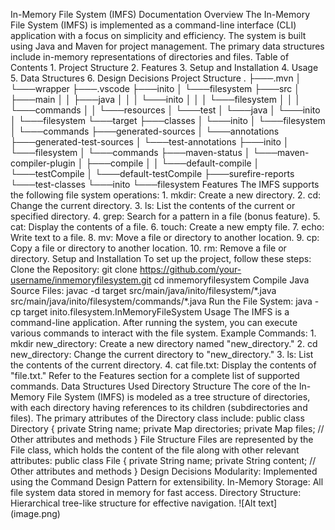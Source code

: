 In-Memory File System (IMFS) Documentation Overview The In-Memory File System (IMFS) is implemented as a command-line interface (CLI) application with a focus on simplicity and efficiency. The system is built using Java and Maven for project management. The primary data structures include in-memory representations of directories and files. Table of Contents 1. Project Structure 2. Features 3. Setup and Installation 4. Usage 5. Data Structures 6. Design Decisions Project Structure . ├───.mvn │ └───wrapper ├───.vscode ├───inito │ └───filesystem ├───src │ ├───main │ │ ├───java │ │ │ └───inito │ │ │ └───filesystem │ │ │ └───commands │ │ └───resources │ └───test │ └───java │ └───inito │ └───filesystem └───target ├───classes │ └───inito │ └───filesystem │ └───commands ├───generated-sources │ └───annotations ├───generated-test-sources │ └───test-annotations ├───inito │ └───filesystem │ └───commands ├───maven-status │ └───maven-compiler-plugin │ ├───compile │ │ └───default-compile │ └───testCompile │ └───default-testCompile ├───surefire-reports └───test-classes └───inito └───filesystem Features The IMFS supports the following file system operations: 1. mkdir: Create a new directory. 2. cd: Change the current directory. 3. ls: List the contents of the current or specified directory. 4. grep: Search for a pattern in a file (bonus feature). 5. cat: Display the contents of a file. 6. touch: Create a new empty file. 7. echo: Write text to a file. 8. mv: Move a file or directory to another location. 9. cp: Copy a file or directory to another location. 10. rm: Remove a file or directory. Setup and Installation To set up the project, follow these steps: Clone the Repository: git clone https://github.com/your-username/inmemoryfilesystem.git cd inmemoryfilesystem Compile Java Source Files: javac -d target src/main/java/inito/filesystem/\*.java src/main/java/inito/filesystem/commands/\*.java Run the File System: java -cp target inito.filesystem.InMemoryFileSystem Usage The IMFS is a command-line application. After running the system, you can execute various commands to interact with the file system. Example Commands: 1. mkdir new\_directory: Create a new directory named "new\_directory." 2. cd new\_directory: Change the current directory to "new\_directory." 3. ls: List the contents of the current directory. 4. cat file.txt: Display the contents of "file.txt." Refer to the Features section for a complete list of supported commands. Data Structures Used Directory Structure The core of the In-Memory File System (IMFS) is modeled as a tree structure of directories, with each directory having references to its children (subdirectories and files). The primary attributes of the Directory class include: public class Directory { private String name; private Map directories; private Map files; // Other attributes and methods } File Structure Files are represented by the File class, which holds the content of the file along with other relevant attributes: public class File { private String name; private String content; // Other attributes and methods } Design Decisions Modularity: Implemented using the Command Design Pattern for extensibility. In-Memory Storage: All file system data stored in memory for fast access. Directory Structure: Hierarchical tree-like structure for effective navigation. !\[Alt text\](image.png)